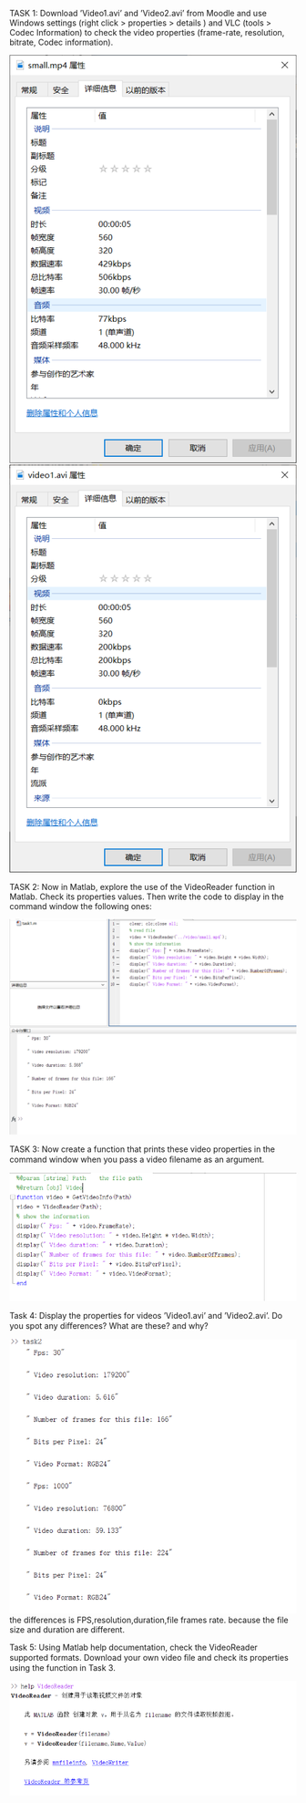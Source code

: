 TASK 1: Download ’Video1.avi’ and ’Video2.avi’ from Moodle and use Windows settings (right click > properties > details ) and VLC (tools > Codec Information) to check the video properties (frame-rate, resolution, bitrate, Codec information).

![task](src/weak9/1-1.png)
![task](src/weak9/1-2.png)

TASK 2: Now in Matlab, explore the use of the VideoReader function in Matlab. Check its properties values. Then write the code to display in the command window the following ones:

![task](src/weak9/2-1.png)

TASK 3: Now create a function that prints these video properties in the command window when you pass a video ﬁlename as an argument.

![task](src/weak9/3-1.png)

Task 4: Display the properties for videos ’Video1.avi’ and ’Video2.avi’. Do you spot any diﬀerences? What are these? and why?

![task](src/weak9/4-1.png)
the differences is  FPS,resolution,duration,file frames rate. because the file size and duration are different.

Task 5: Using Matlab help documentation, check the VideoReader supported formats. Download your own video ﬁle and check its properties using the function in Task 3.

![task](src/weak9/5-1.png)